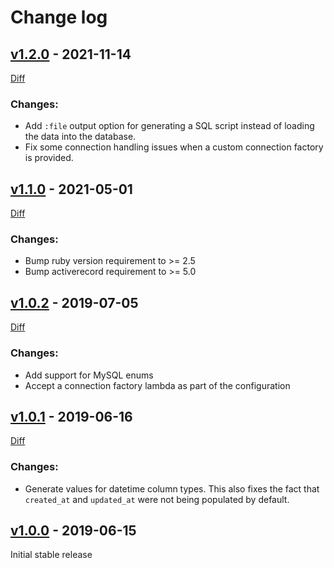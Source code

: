 # Change log

## [v1.2.0] - 2021-11-14

[Diff](https://github.com/abeiderman/active_record_data_loader/compare/v1.1.0...v1.2.0)

### Changes:
* Add `:file` output option for generating a SQL script instead of loading the data into the database.
* Fix some connection handling issues when a custom connection factory is provided.

## [v1.1.0] - 2021-05-01

[Diff](https://github.com/abeiderman/active_record_data_loader/compare/v1.0.2...v1.1.0)

### Changes:
* Bump ruby version requirement to >= 2.5
* Bump activerecord requirement to >= 5.0

## [v1.0.2] - 2019-07-05

[Diff](https://github.com/abeiderman/active_record_data_loader/compare/v1.0.1...v1.0.2)

### Changes:
* Add support for MySQL enums
* Accept a connection factory lambda as part of the configuration

## [v1.0.1] - 2019-06-16

[Diff](https://github.com/abeiderman/active_record_data_loader/compare/v1.0.0...v1.0.1)

### Changes:
* Generate values for datetime column types. This also fixes the fact that `created_at` and `updated_at` were not being populated by default.

## [v1.0.0] - 2019-06-15

Initial stable release

[v1.0.0]: https://github.com/abeiderman/active_record_data_loader/releases/tag/v1.0.0
[v1.0.1]: https://github.com/abeiderman/active_record_data_loader/releases/tag/v1.0.1
[v1.0.2]: https://github.com/abeiderman/active_record_data_loader/releases/tag/v1.0.2
[v1.1.0]: https://github.com/abeiderman/active_record_data_loader/releases/tag/v1.1.0
[v1.2.0]: https://github.com/abeiderman/active_record_data_loader/releases/tag/v1.2.0
